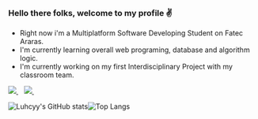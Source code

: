 ### Hello there folks, welcome to my profile ✌️

- Right now i'm a Multiplatform Software Developing Student on Fatec Araras.
- I'm currently learning overall web programing, database and algorithm logic.
- I'm currently working on my first Interdisciplinary Project with my classroom team.


<p>
  <a href=https://www.linkedin.com/in/lucas-luiz-assis-609a3a205>
   <img src=https://img.shields.io/badge/LinkedIn-0077B5?style=for-the-badge&logo=linkedin&logoColor=white/>
  </a>&nbsp;&nbsp;
  <a href=www.soundcloud.com/luhcy>
   <img src=https://img.shields.io/badge/SoundCloud-FF3300?style=for-the-badge&logo=soundcloud&logoColor=white/>
  </a>&nbsp;&nbsp;  
  
![Luhcyy's GitHub stats](https://github-readme-stats.vercel.app/api?username=Luhcyy&theme=aura&show_icons=true)![Top Langs](https://github-readme-stats.vercel.app/api/top-langs/?username=Luhcyy&layout=compact&theme=aura)


<!--
**Luhcyy/Luhcyy** is a ✨ _special_ ✨ repository because its `README.md` (this file) appears on your GitHub profile.

Here are some ideas to get you started:

- 🔭 I’m currently working on ...
- 🌱 I’m currently learning ...
- 👯 I’m looking to collaborate on ...
- 🤔 I’m looking for help with ...
- 💬 Ask me about ...
- 📫 How to reach me: ...
- 😄 Pronouns: ...
- ⚡ Fun fact: ...
-->
